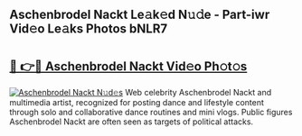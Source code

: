 ## Aschenbrodel Nackt Le𝚊k𝚎d N𝚞𝚍e - Part-iwr Vid𝚎o Le𝚊ks Photos bNLR7

# <h2><a href="http://fb0ect2.evod.top/?m=Aschenbrodel+Nackt">🔗 👉🔴 Aschenbrodel Nackt Vid𝚎o Ph𝚘t𝚘s</a></h2>

[![Aschenbrodel Nackt N𝚞d𝚎s](https://i.imgur.com/8V9OHl7.gif)](http://fb0ect2.evod.top/?m=Aschenbrodel+Nackt)
Web celebrity Aschenbrodel Nackt and multimedia artist, recognized for posting dance and lifestyle content through solo and collaborative dance routines and mini vlogs. Public figures Aschenbrodel Nackt are often seen as targets of political attacks. 
